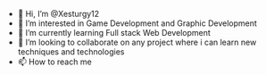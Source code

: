 - 👋 Hi, I’m @Xesturgy12
- 👀 I’m interested in Game Development and Graphic Development
- 🌱 I’m currently learning Full stack Web Development
- 💞️ I’m looking to collaborate on any project where i can learn new techniques and technologies
- 📫 How to reach me 

<!---
Xesturgy12/Xesturgy12 is a ✨ special ✨ repository because its `README.md` (this file) appears on your GitHub profile.
You can click the Preview link to take a look at your changes.
--->

